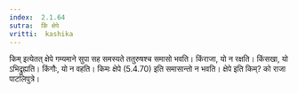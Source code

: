 ```yaml
---
index:  2.1.64
sutra:  किं क्षेपे
vritti:  kashika 
---
```


किम् इत्येतत् क्षेपे गम्यमाने सुपा सह समस्यते ततुरुषश्च समासो भवति। किंराजा, यो न रक्षति। किंसखा, यो ऽभिद्रुह्यति। किंगौः, यो न वहति। किमः क्षेपे (5.4.70) इति समासान्तो न भवति। क्षेपे इति किम्? को राजा पाटलिपुत्रे।


